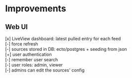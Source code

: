 # Improvements

## Web UI

[x] LiveView dashboard: latest pulled entry for each feed<br>
[-] force refresh<br>
[-] sources stored in DB: ecto/postgres + seeding from json<br>
[+] user authentication<br>
[-] remember user search<br>
[-] user roles: admin, viewer<br>
[-] admins can edit the sources' config<br>
